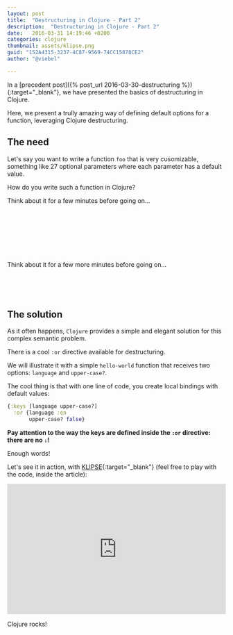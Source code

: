 ```yaml
---
layout: post
title:  "Destructuring in Clojure - Part 2"
description:  "Destructuring in Clojure - Part 2"
date:   2016-03-31 14:19:46 +0200
categories: clojure
thumbnail: assets/klipse.png
guid: "152A4315-3237-4C87-9569-74CC15878CE2"
author: "@viebel"

---
```


In a [precedent post]({% post_url 2016-03-30-destructuring %}){:target="_blank"}, we have presented the basics of destructuring in Clojure.

Here, we present a trully amazing way of defining default options for a function, leveraging Clojure destructuring.

## The need

Let's say you want to write a function `foo` that is very cusomizable, something like 27 optional parameters where each parameter has a default value.

How do you write such a function in Clojure?

Think about it for a few minutes before going on... 

<br/>  
<br/>  
<br/>  
<br/>  
<br/>  
<br/>  

Think about it for a few more minutes before going on... 

<br/>  
<br/>  
<br/>  

## The solution

As it often happens, `Clojure` provides a simple and elegant solution for this complex semantic problem.

There is a cool `:or` directive available for destructuring.

We will illustrate it with a simple `hello-world` function that receives two options: `language` and `upper-case?`.

The cool thing is that with one line of code, you create local bindings with default values:

~~~ clojure
{:keys [language upper-case?] 
  :or {language :en
       upper-case? false}
~~~
**Pay attention to the way the keys are defined inside the `:or` directive: there are no `:`!**


Enough words!

Let's see it in action, with [KLIPSE][app-url]{:target="_blank"} (feel free to play with the code, inside the article):

<iframe frameborder="0" width="100%" height="300px"
    src= 
    "http://app.klipse.tech/?cljs_in=(ns%20my.args%0A%20%20(%3Arequire%20%5Bclojure.string%20%3Aas%20string%5D))%0A%0A(defn%20hello-world%20%5B%26%20%7B%3Akeys%20%5Blanguage%20upper-case%3F%5D%20%0A%20%20%20%20%20%20%20%20%20%20%20%20%20%20%20%20%20%20%20%20%20%20%3Aor%20%7Blanguage%20%3Aen%0A%20%20%20%20%20%20%20%20%20%20%20%20%20%20%20%20%20%20%20%20%20%20%20%20%20%20%20upper-case%3F%20false%7D%7D%5D%0A%0A%20%20(let%20%5Bgreeting%20(case%20language%0A%20%20%20%20%20%20%20%20%20%20%20%20%20%20%20%20%20%20%20%3Afr%20%22bonjour%20monde%22%0A%20%20%20%20%20%20%20%20%20%20%20%20%20%20%20%20%20%20%20%3Aen%20%22hello%20world%22)%5D%0A%20%20%20%20(if%20upper-case%3F%0A%20%20%20%20%20%20(string%2Fupper-case%20greeting)%0A%20%20%20%20%20%20greeting)))%0A%0A%0A%5B%0A%20%20(hello-world)%0A%20%20(hello-world%20%3Alanguage%20%3Afr)%0A%20%20(hello-world%20%3Aupper-case%3F%20true)%0A%20%20%5D%0A&eval_only=1">
</iframe>


Clojure rocks!

[app-url]: http://app.klipse.tech

